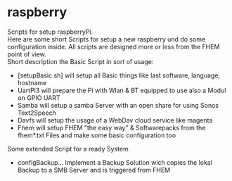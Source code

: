 # raspberry
Scripts for setup raspberryPi.  
Here are some short Scripts for setup a new raspberry und do some configuration inside.
All scripts are designed more or less from the FHEM point of view.  
Short description the Basic Script in sort of usage:

* [setupBasic.sh] will setup all Basic things like last software, language, hostname
* UartPi3 will prepare the Pi with Wlan & BT equipped to use also a Modul on GPIO UART
* Samba   will setup a samba Server with an open share for using Sonos Text2Speech
* Davfs   will setup the usage of a WebDav cloud service like magenta
* Fhem    will setup FHEM "the easy way" & Softwarepacks from the fhem*.txt Files and make some basic configuration too

Some extended Script for a ready System  
* configBackup...   Implement a Backup Solution wich copies the lokal Backup to a SMB Server and is triggered from FHEM
